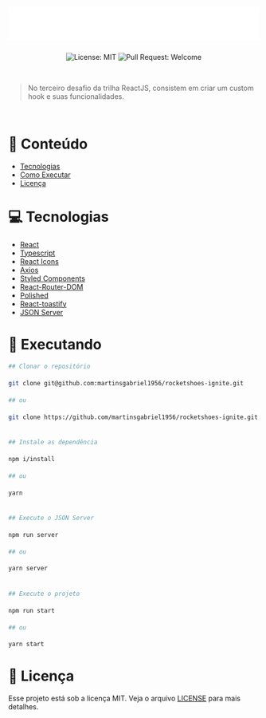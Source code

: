 <h1 align="center">
  <img src=".github/logo.svg" alt="GoRestaurant" title="GoRestaurant" />
</h1>

<p align="center">
  <img alt="License: MIT" src="https://img.shields.io/github/license/martinsgabriel1956/rocketshoes-ignite?style=for-the-badge&color=7159c1" />
  <img alt="Pull Request: Welcome" src="https://img.shields.io/static/v1?label=PRs&message=welcome&color=141419&labelColor=41414D&style=for-the-badge" />
</p>

<br />

> No terceiro desafio da trilha ReactJS, consistem em criar um custom hook e suas funcionalidades. 

<br />

# :pushpin: Conteúdo

- [Tecnologias](#computer-tecnologias)
- [Como Executar](#construction_worker-executando)
- [Licença](#closed_book-licença)

# :computer: Tecnologias

- [React](https://reactjs.org/)
- [Typescript](https://www.typescriptlang.org/)
- [React Icons](https://react-icons.github.io/react-icons)
- [Axios](https://github.com/axios/axios)
- [Styled Components](https://github.com/styled-components/styled-components)
- [React-Router-DOM](https://reactrouter.com/web/guides/quick-start)
- [Polished](https://polished.js.org)
- [React-toastify](https://fkhadra.github.io/react-toastify/introduction)
- [JSON Server](https://github.com/typicode/json-server)

# :construction_worker: Executando

```bash
## Clonar o repositório

git clone git@github.com:martinsgabriel1956/rocketshoes-ignite.git

## ou

git clone https://github.com/martinsgabriel1956/rocketshoes-ignite.git


## Instale as dependência

npm i/install

## ou

yarn


## Execute o JSON Server

npm run server

## ou

yarn server


## Execute o projeto 

npm run start

## ou

yarn start
```

# :memo: Licença

Esse projeto está sob a licença MIT. Veja o arquivo [LICENSE](LICENSE.md) para mais detalhes.
